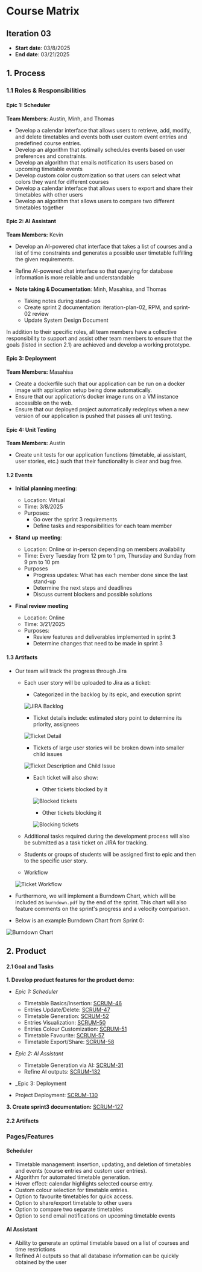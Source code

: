 # Course Matrix

## Iteration 03

- **Start date**: 03/8/2025
- **End date**: 03/21/2025

## 1. Process

### 1.1 Roles & Responsibilities

#### Epic 1: Scheduler

**Team Members:** Austin, Minh, and Thomas

- Develop a calendar interface that allows users to retrieve, add, modify, and delete timetables and events both user custom event entries and predefined course entries.
- Develop an algorithm that optimally schedules events based on user preferences and constraints.
- Develop an algorithm that emails notification its users based on upcoming timetable events
- Develop custom color customization so that users can select what colors they want for different courses
- Develop a calendar interface that allows users to export and share their timetables with other users
- Develop an algorithm that allows users to compare two different timetables together

#### Epic 2: AI Assistant

**Team Members:** Kevin

- Develop an AI-powered chat interface that takes a list of courses and a list of time constraints and generates a possible user timetable fulfilling the given requirements.
- Refine AI-powered chat interface so that querying for database information is more reliable and understandable

- **Note taking & Documentation**: Minh, Masahisa, and Thomas
  - Taking notes during stand-ups
  - Create sprint 2 documentation: iteration-plan-02, RPM, and sprint-02 review
  - Update System Design Document

In addition to their specific roles, all team members have a collective responsibility to support and assist other team members to ensure that the goals (listed in section 2.1) are achieved and develop a working prototype.

#### Epic 3: Deployment

**Team Members:** Masahisa

- Create a dockerfile such that our application can be run on a docker image with application setup being done automatically.
- Ensure that our application’s docker image runs on a VM instance accessible on the web.
- Ensure that our deployed project automatically redeploys when a new version of our application is pushed that passes all unit testing.

#### Epic 4: Unit Testing

**Team Members:** Austin

- Create unit tests for our application functions (timetable, ai assistant, user stories, etc.) such that their functionality is clear and bug free.

#### 1.2 Events

- **Initial planning meeting**:

  - Location: Virtual
  - Time: 3/8/2025
  - Purposes:
    - Go over the sprint 3 requirements
    - Define tasks and responsibilities for each team member

- **Stand up meeting**:

  - Location: Online or in-person depending on members availability
  - Time: Every Tuesday from 12 pm to 1 pm, Thursday and Sunday from 9 pm to 10 pm
  - Purposes
    - Progress updates: What has each member done since the last stand-up
    - Determine the next steps and deadlines
    - Discuss current blockers and possible solutions

- **Final review meeting**
  - Location: Online
  - Time: 3/21/2025
  - Purposes:
    - Review features and deliverables implemented in sprint 3
    - Determine changes that need to be made in sprint 3

#### 1.3 Artifacts

- Our team will track the progress through Jira

  - Each user story will be uploaded to Jira as a ticket:

    - Categorized in the backlog by its epic, and execution sprint

    ![JIRA Backlog](./images/JIRA_Backlog.png)

    - Ticket details include: estimated story point to determine its priority, assignees

    ![Ticket Detail](./images/Ticket_Detail.png)

    - Tickets of large user stories will be broken down into smaller child issues

    ![Ticket Description and Child Issue](./images/Ticket_Description_and_Child_Issue.png)

    - Each ticket will also show:

      - Other tickets blocked by it

      ![Blocked tickets](./images/Blocked_ticket.png)

      - Other tickets blocking it

      ![Blocking tickets](./images/Blocking_tickets.png)

  - Additional tasks required during the development process will also be submitted as a task ticket on JIRA for tracking.
  - Students or groups of students will be assigned first to epic and then to the specific user story.
  - Workflow

  ![Ticket Workflow](./images/Ticket_Workflow.png)

- Furthermore, we will implement a Burndown Chart, which will be included as `burndown.pdf` by the end of the sprint. This chart will also feature comments on the sprint's progress and a velocity comparison.
- Below is an example Burndown Chart from Sprint 0:

![Burndown Chart](./images/Burndown.png)

## 2. Product

#### 2.1 Goal and Tasks

**1. Develop product features for the product demo:**

- _Epic 1: Scheduler_

  - Timetable Basics/Insertion: [SCRUM-46](https://cscc01-course-matrix.atlassian.net/browse/SCRUM-46)
  - Entries Update/Delete: [SCRUM-47](https://cscc01-course-matrix.atlassian.net/browse/SCRUM-47)
  - Timetable Generation: [SCRUM-52](https://cscc01-course-matrix.atlassian.net/browse/SCRUM-52)
  - Entries Visualization: [SCRUM-50](https://cscc01-course-matrix.atlassian.net/browse/SCRUM-50)
  - Entries Colour Customization: [SCRUM-51](https://cscc01-course-matrix.atlassian.net/browse/SCRUM-51)
  - Timetable Favourite: [SCRUM-57](https://cscc01-course-matrix.atlassian.net/browse/SCRUM-57)
  - Timetable Export/Share:
    [SCRUM-58](https://cscc01-course-matrix.atlassian.net/browse/SCRUM-58)

- _Epic 2: AI Assistant_
  - Timetable Generation via AI:
    [SCRUM-31](https://cscc01-course-matrix.atlassian.net/browse/SCRUM-31)
  - Refine AI outputs:
    [SCRUM-132](https://cscc01-course-matrix.atlassian.net/browse/SCRUM-132)

- _Epic 3: Deployment

- Project Deployment:
  [SCRUM-130](https://cscc01-course-matrix.atlassian.net/browse/SCRUM-130)

**3. Create sprint3 documentation:**
[SCRUM-127](https://cscc01-course-matrix.atlassian.net/browse/SCRUM-127)

#### 2.2 Artifacts

### Pages/Features

#### Scheduler

- Timetable management: insertion, updating, and deletion of timetables and events (course entries and custom user entries).
- Algorithm for automated timetable generation.
- Hover effect: calendar highlights selected course entry.
- Custom colour selection for timetable entries.
- Option to favourite timetables for quick access.
- Option to share/export timetable to other users
- Option to compare two separate timetables
- Option to send email notifications on upcoming timetable events

#### AI Assistant

- Ability to generate an optimal timetable based on a list of courses and time restrictions
- Refined AI outputs so that all database information can be quickly obtained by the user
